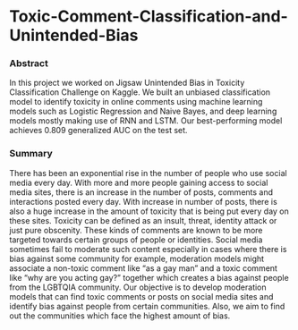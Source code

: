 # Toxic-Comment-Classification-and-Unintended-Bias


### Abstract
In this project we worked on Jigsaw Unintended Bias in Toxicity Classification Challenge on Kaggle. We built an unbiased classification model to identify toxicity in online comments using machine learning models such as Logistic Regression and Naive Bayes, and deep learning models mostly making use of RNN and LSTM. Our best-performing model achieves 0.809 generalized AUC on the test set.

### Summary
There has been an exponential rise in the number of people who use social media every day. With more and more people gaining access to social media sites, there is an increase in the number of posts, comments and interactions posted every day. With increase in number of posts, there is also a huge increase in the amount of toxicity that is being put every day on these sites. Toxicity can be defined as an insult, threat, identity attack or just pure obscenity. These kinds of comments are known to be more targeted towards certain groups of people or identities. Social media sometimes fail to moderate such content especially in cases where there is bias against some community for example, moderation models might associate a non-toxic comment like “as a gay man” and a toxic comment like “why are you acting gay?” together which creates a bias against people from the LGBTQIA community. Our objective is to develop moderation models that can find toxic comments or posts on social media sites and identify bias against people from certain communities. Also, we aim to find out the communities which face the highest amount of bias.

